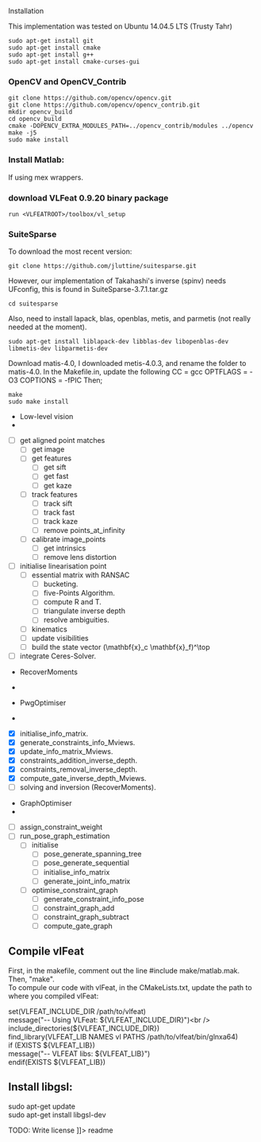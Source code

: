 <snippet>
  <content><![CDATA[
# ${1:Project Name}

## Installation

This implementation was tested on Ubuntu 14.04.5 LTS (Trusty Tahr)
```
sudo apt-get install git
sudo apt-get install cmake
sudo apt-get install g++
sudo apt-get install cmake-curses-gui
```

### OpenCV and OpenCV_Contrib
```
git clone https://github.com/opencv/opencv.git
git clone https://github.com/opencv/opencv_contrib.git
mkdir opencv_build
cd opencv_build
cmake -DOPENCV_EXTRA_MODULES_PATH=../opencv_contrib/modules ../opencv
make -j5
sudo make install
```

### Install Matlab:
If using mex wrappers.

### download VLFeat 0.9.20 binary package
```
run <VLFEATROOT>/toolbox/vl_setup
```

### SuiteSparse
To download the most recent version:
```
git clone https://github.com/jluttine/suitesparse.git
```
However, our implementation of Takahashi's inverse (spinv) needs UFconfig, this is found in SuiteSparse-3.7.1.tar.gz
```
cd suitesparse
```
Also, need to install lapack, blas, openblas, metis, and parmetis (not really needed at the moment).
```
sudo apt-get install liblapack-dev libblas-dev libopenblas-dev libmetis-dev libparmetis-dev
```
Download matis-4.0, I downloaded metis-4.0.3, and rename the folder to matis-4.0.
In the Makefile.in, update the following
CC = gcc
OPTFLAGS = -O3 
COPTIONS = -fPIC
Then;
```
make
sudo make install
```

- Low-level vision
- 
- [ ] get aligned point matches
    - [ ] get image
    - [ ] get features
        - [ ] get sift
        - [ ] get fast
        - [ ] get kaze
    - [ ] track features
        - [ ] track sift
        - [ ] track fast
        - [ ] track kaze
        - [ ] remove points_at_infinity
    - [ ] calibrate image_points
        - [ ] get intrinsics
        - [ ] remove lens distortion
- [ ] initialise linearisation point
    - [ ] essential matrix with RANSAC
        - [ ] bucketing.
        - [ ] five-Points Algorithm.
        - [ ] compute R and T.
        - [ ] triangulate inverse depth
        - [ ] resolve ambiguities.
    - [ ] kinematics
    - [ ] update visibilities
    - [ ] build the state vector (\mathbf{x}_c \mathbf{x}_f)^\top
- [ ] integrate Ceres-Solver.

- RecoverMoments
- 

- PwgOptimiser
-
- [x] initialise_info_matrix.
- [x] generate_constraints_info_Mviews.
- [x] update_info_matrix_Mviews.
- [x] constraints_addition_inverse_depth.
- [x] constraints_removal_inverse_depth.
- [x] compute_gate_inverse_depth_Mviews.
- [ ] solving and inversion (RecoverMoments).
    
- GraphOptimiser
- 
- [ ] assign_constraint_weight
- [ ] run_pose_graph_estimation
    - [ ] initialise
        - [ ] pose_generate_spanning_tree
        - [ ] pose_generate_sequential
        - [ ] initialise_info_matrix
        - [ ] generate_joint_info_matrix
    - [ ] optimise_constraint_graph
        - [ ] generate_constraint_info_pose
        - [ ] constraint_graph_add
        - [ ] constraint_graph_subtract
        - [ ] compute_gate_graph
    
Compile vlFeat
--------------
First, in the makefile, comment out the line #include make/matlab.mak. Then, "make". <br />
To compule our code with vlFeat, in the CMakeLists.txt, update the path to where you compiled vlFeat:

set(VLFEAT_INCLUDE_DIR /path/to/vlfeat)<br />
message("-- Using VLFeat: ${VLFEAT_INCLUDE_DIR}")<br />
include_directories(${VLFEAT_INCLUDE_DIR})<br />
find_library(VLFEAT_LIB NAMES vl PATHS /path/to/vlfeat/bin/glnxa64)<br />
if (EXISTS ${VLFEAT_LIB})<br />
	message("-- VLFEAT libs: ${VLFEAT_LIB}")<br />
endif(EXISTS ${VLFEAT_LIB})<br />

Install libgsl: 
--------------
sudo apt-get update<br />
sudo apt-get install libgsl-dev<br />

TODO: Write license
]]></content>
  <tabTrigger>readme</tabTrigger>
</snippet>
